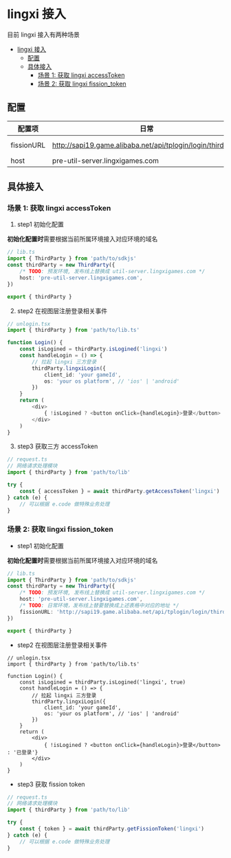 # lingxi 接入

目前 lingxi 接入有两种场景
- [lingxi 接入](#lingxi-接入)
  - [配置](#配置)
  - [具体接入](#具体接入)
    - [场景 1: 获取 lingxi accessToken](#场景-1-获取-lingxi-accesstoken)
    - [场景 2: 获取 lingxi fission_token](#场景-2-获取-lingxi-fission_token)


## 配置

| 配置项     | 日常                                                        | 预发                                                      | 线上                                                   |
|------------|-------------------------------------------------------------|-----------------------------------------------------------|--------------------------------------------------------|
| fissionURL | http://sapi19.game.alibaba.net/api/tplogin/login/thirdparty | http://sapi-pre.aligames.com/api/tplogin/login/thirdparty | https://sapi.aligames.com/api/tplogin/login/thirdparty |
| host       | pre-util-server.lingxigames.com                             | pre-util-server.lingxigames.com                           | util-server.lingxigames.com                            |


## 具体接入

### 场景 1: 获取 lingxi accessToken

1. step1 初始化配置

**初始化配置时**需要根据当前所属环境接入对应环境的域名

```ts
// lib.ts
import { ThirdParty } from 'path/to/sdkjs'
const thirdParty = new ThirdParty({
    /* TODO: 预发环境, 发布线上替换成 util-server.lingxigames.com */
    host: 'pre-util-server.lingxigames.com',
})

export { thirdParty }
```

2. step2 在视图层注册登录相关事件

```ts
// unlogin.tsx
import { thirdParty } from 'path/to/lib.ts'

function Login() {
    const isLogined = thirdParty.isLogined('lingxi')
    const handleLogin = () => {
        // 拉起 lingxi 三方登录
        thirdParty.lingxiLogin({
            client_id: 'your gameId',
            os: 'your os platform', // 'ios' | 'android'
        })
    }
    return (
        <div>
            { !isLogined ? <button onClick={handleLogin}>登录</button> : '已登录'}
        </div>
    )
}
```

3. step3 获取三方 accessToken

```ts
// request.ts
// 网络请求处理模块
import { thirdParty } from 'path/to/lib'

try {
    const { accessToken } = await thirdParty.getAccessToken('lingxi')
} catch (e) {
    // 可以根据 e.code 做特殊业务处理
}

```

### 场景 2: 获取 lingxi fission_token

- step1 初始化配置

**初始化配置时**需要根据当前所属环境接入对应环境的域名

```ts
// lib.ts
import { ThirdParty } from 'path/to/sdkjs'
const thirdParty = new ThirdParty({
    /* TODO: 预发环境, 发布线上替换成 util-server.lingxigames.com */
    host: 'pre-util-server.lingxigames.com',
    /* TODO: 日常环境，发布线上替要替换成上述表格中对应的地址 */
    fissionURL: 'http://sapi19.game.alibaba.net/api/tplogin/login/thirdparty',
})

export { thirdParty }
```

- step2 在视图层注册登录相关事件

```tsx
// unlogin.tsx
import { thirdParty } from 'path/to/lib.ts'

function Login() {
    const isLogined = thirdParty.isLogined('lingxi', true)
    const handleLogin = () => {
        // 拉起 lingxi 三方登录
        thirdParty.lingxiLogin({
            client_id: 'your gameId',
            os: 'your os platform', // 'ios' | 'android'
        })
    }
    return (
        <div>
            { !isLogined ? <button onClick={handleLogin}>登录</button> : '已登录'}
        </div>
    )
}
```

- step3 获取 fission token

```ts
// request.ts
// 网络请求处理模块
import { thirdParty } from 'path/to/lib'

try {
    const { token } = await thirdParty.getFissionToken('lingxi')
} catch (e) {
    // 可以根据 e.code 做特殊业务处理
}

```
